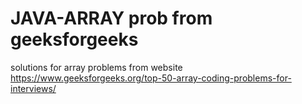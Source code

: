 # JAVA-ARRAY prob from geeksforgeeks
solutions for array problems from website https://www.geeksforgeeks.org/top-50-array-coding-problems-for-interviews/
